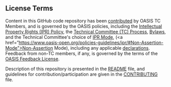 ## License Terms

Content in this GitHub code repository has been <a href="https://www.oasis-open.org/policies-guidelines/ipr#def-contribution">contributed</a> by OASIS TC Members, 
and is governed by the OASIS policies, including the <a href="https://www.oasis-open.org/policies-guidelines/ipr">Intellectual Property Rights (IPR) Policy</a>, 
the <a href="https://www.oasis-open.org/policies-guidelines/tc-process">Technical Committee (TC) Process</a>, 
<a href="https://www.oasis-open.org/policies-guidelines/bylaws">Bylaws</a>, and the Technical Committee's choice of 
<a href="https://www.oasis-open.org/policies-guidelines/ipr#def-ipr-mode">IPR Mode</a>, 
(<a href=”https://www.oasis-open.org/policies-guidelines/ipr/#Non-Assertion-Mode">Non-Assertion Mode</a>), including any applicable 
  <a href="https://www.oasis-open.org/committees/openc2/ipr.php">declarations</a>. Feedback from non-TC members, if any, is governed by the terms of the 
  <a href="https://www.oasis-open.org/policies-guidelines/ipr#appendixa">OASIS Feedback License</a>.

Description of this repository is presented in the <a href="https://github.com/oasis-tcs/openc2-jadn-im/blob/master/README.md">README</a> file, and guidelines 
  for contribution/participation are given in the <a href="https://github.com/oasis-tcs/openc2-jadn-im/blob/master/CONTRIBUTING.md">CONTRIBUTING</a> file.
